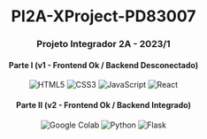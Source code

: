 <div align="center">

# PI2A-XProject-PD83007

### **Projeto Integrador 2A - 2023/1**

#### Parte I (v1 - Frontend Ok / Backend Desconectado)
![HTML5](https://img.shields.io/badge/html-%2320232a.svg?style=for-the-badge&logo=html5&logoColor=%23E34F26)
![CSS3](https://img.shields.io/badge/css-%2320232a.svg?style=for-the-badge&logo=css3&logoColor=%231572B6)
![JavaScript](https://img.shields.io/badge/javascript-%2320232a.svg?style=for-the-badge&logo=javascript&logoColor=%23F7DF1E)
![React](https://img.shields.io/badge/react-%2320232a.svg?style=for-the-badge&logo=react&logoColor=%2361DAFB)

#### Parte II (v2 - Frontend Ok / Backend Integrado)
![Google Colab](https://img.shields.io/badge/Google_Colab-%2320232a.svg?style=for-the-badge&logo=GoogleColab&logoColor=gold)
![Python](https://img.shields.io/badge/python-%2320232a?style=for-the-badge&logo=python&logoColor=ffdd54)
![Flask](https://img.shields.io/badge/flask-%2320232a.svg?style=for-the-badge&logo=flask&logoColor=%2361DAFB)

</div>
